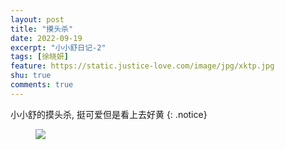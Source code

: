 ```yaml
---
layout: post
title: "摸头杀"
date: 2022-09-19
excerpt: "小小舒日记-2"
tags: [徐晓妍]
feature: https://static.justice-love.com/image/jpg/xktp.jpg
shu: true
comments: true
---
```

小小舒的摸头杀, 挺可爱但是看上去好黄
{: .notice}
<figure>
    <img src="{{ site.staticUrl }}/xiaoxiaoshu/image/motousha.jpeg" />
</figure>
